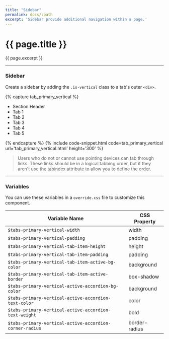 ```yaml
---
title: "Sidebar"
permalink: docs/:path
excerpt: 'Sidebar provide additional navigation within a page.'
---
```


# {{ page.title }}

{{ page.excerpt }}


***


### Sidebar
Create a sidebar by adding the `.is-vertical` class to a tab&#39;s outer `<div>`.

{% capture tab_primary_vertical %}
<div class="tabs is-primary is-vertical">
    <ul>
        <li class="tabs__section-header">Section Header</li>
        <li><a>Tab 1</a></li>
        <li class="is-active"><a>Tab 2</a></li>
        <li><a>Tab 3</a></li>
        <li><a>Tab 4</a></li>
        <li class="is-disabled"><a>Tab 5</a></li>
    </ul>
</div>
{% endcapture %}
{% include code-snippet.html code=tab_primary_vertical url='tab_primary_vertical.html' height='300' %}

<blockquote class="accessible">Users who do not or cannot use pointing devices can tab through links. These links should be in a logical tabbing order, but if they aren't use the <span class="chips has-bg-grey-100 is-red-500 is-mono">tabindex</span> attribute to allow you to define the order.</blockquote>


***


### Variables
You can use these variables in a `override.css` file to customize this component.

|Variable Name|CSS Property|
| - | - |
|`$tabs-primary-vertical-width`| width|
|`$tabs-primary-vertical-padding`| padding|
|`$tabs-primary-vertical-tab-item-height`| height|
|`$tabs-primary-vertical-tab-item-padding`| padding|
|`$tabs-primary-vertical-tab-item-active-bg-color`| background|
|`$tabs-primary-vertical-tab-item-active-border`| box-shadow|
|`$tabs-primary-vertical-active-accordion-bg-color`| background|
|`$tabs-primary-vertical-active-accordion-text-color`| color|
|`$tabs-primary-vertical-active-accordion-text-weight`| bold|
|`$tabs-primary-vertical-active-accordion-corner-radius`| border-radius|
